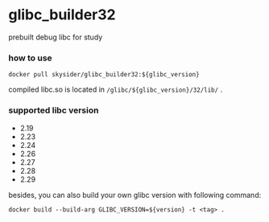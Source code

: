 # glibc_builder32

prebuilt debug libc for study

### how to use

```
docker pull skysider/glibc_builder32:${glibc_version}
```

compiled libc.so is located in `/glibc/${glibc_version}/32/lib/` . 

### supported libc version

- 2.19
- 2.23
- 2.24
- 2.26
- 2.27
- 2.28
- 2.29

besides, you can also build your own glibc version with following command:

```shell
docker build --build-arg GLIBC_VERSION=${version} -t <tag> .
```